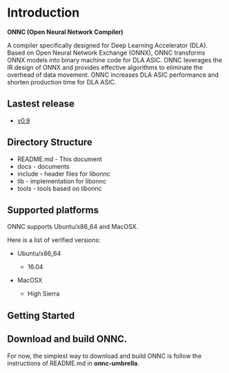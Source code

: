 # Introduction

**ONNC (Open Neural Network Compiler)**

A compiler specifically designed for Deep Learning Accelerator (DLA).
Based on Open Neural Network Exchange (ONNX), ONNC transforms ONNX models into
binary machine code for DLA ASIC. ONNC leverages the IR design of ONNX and
provides effective algorithms to eliminate the overhead of data movement.
ONNC increases DLA ASIC performance and shorten production time for DLA ASIC.

## Lastest release

* [v0.9](https://github.com/ONNC/onnc/releases)
 
## Directory Structure
* README.md - This document
* docs      - documents
* include   - header files for libonnc
* lib       - implementation for libonnc
* tools     - tools based on libonnc

## Supported platforms

ONNC supports Ubuntu/x86_64 and MacOSX.

Here is a list of verified versions:
* Ubuntu/x86_64
  - 16.04

* MacOSX
  - High Sierra

## Getting Started

## Download and build ONNC.
For now, the simplest way to download and build ONNC is follow the
instructions of README.md in **onnc-umbrella**.
